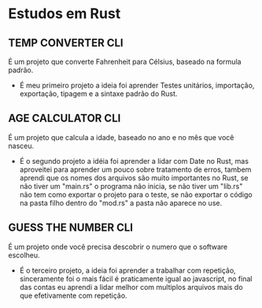 # Estudos em Rust

## TEMP CONVERTER CLI

É um projeto que converte Fahrenheit para Célsius, baseado na formula padrão.

- É meu primeiro projeto a ideia foi aprender Testes unitários, importação, exportação, tipagem e a sintaxe padrão do Rust.

## AGE CALCULATOR CLI

É um projeto que calcula a idade, baseado no ano e no mês que você nasceu.

- É o segundo projeto a idéia foi aprender a lidar com Date no Rust, mas aproveitei para aprender um pouco sobre tratamento de erros, tambem aprendi que os nomes dos arquivos são muito importantes no Rust, se não tiver um "main.rs" o programa não inicia, se não tiver um "lib.rs" não tem como exportar o projeto para o teste, se não exportar o código na pasta filho dentro do "mod.rs" a pasta não aparece no use.

## GUESS THE NUMBER CLI

É um projeto onde você precisa descobrir o numero que o software escolheu.

- É o terceiro projeto, a ideia foi aprender a trabalhar com repetição, sinceramente foi o mais fácil é praticamente igual ao javascript, no final das contas eu aprendi a lidar melhor com multiplos arquivos mais do que efetivamente com repetição.